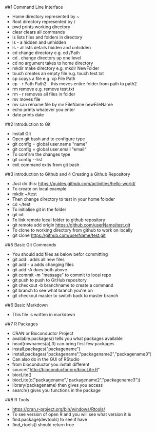 ##1 Command Line Interface

* Home directory represented by ~
* Root directory represented by /
* pwd prints working directory
* clear clears all commands 
* ls lists files and folders in directory
* ls - a hidden and unhidden
* ls - al lists details hidden and unhidden
* cd change directory e.g. cd /Path
* cd.. change directory up one level
* cd no argument takes to home directory
* mkdir make directory e.g. mkdir NewFolder
* touch creates an empty file e.g. touch test.txt
* cp copys a file e.g. cp File Path
* cp - r Path Path2 - this moves entire folder from path to path2 
* rm remove e.g. remove test.txt 
* rm - r removes all files in folder
* mv moves file 
* mv can rename file by mv FileName newFileName
* echo prints whatever you enter
* date prints date

##2 Introduction to Git

* Install Git 
* Open git bash and to configure type
* git config = global user.name "name"
* git config = global user.email "email"
* To confirm the changes type
* git config --list 
* exit command exits from git bash

##3 Introduction to Github and 4 Creating a Github Repository

* Just do this: https://guides.github.com/activities/hello-world/
* To create on local example
* mkdir ~/test
* Then change directory to test in your home foloder
* cd ~/test
* To initialise git in the folder
* git int
* To link remote local folder to github repository
* git remote add origin https://github.com/userName/test.git
* To clone to working directory from github to work on locally
* git clone https://github.com/userName/test.git

##5 Basic Git Commands

* You should add files as below befor committing
* git add . adds all new files
* git add - u adds changing files
* git add -A does both above
* git commit -m "message" to commit to local repo
* git push to push to GitHub repository
* git checkout -b branchname to create a command
* git branch to see what branch you're on
* git checkout master to switch back to master branch

##6 Basic Markdown

* This file is written in markdown

##7 R Packages

* CRAN or Bioconductor Project
* available.packages() tells you what packages available
* head(rownames(a),3) can bring first few packages
* install.packages("packagename")
* install.packages("packagename","packagename2","packagename3")
* Can also do in the GUI of RStudio
* from bioconductor you install different
* source("http://bioconductor.org/biocLite.R" 
* biocLite()
* biocLite(c("packagename","packagename2","packagename3"))
* library(packagename) then gives you access
* search() gives you functions in the package

##8 R Tools
* https://cran.r-project.org/bin/windows/Rtools/
* To see version of open R and you will see what version it is
* find.package(devtools) to see if have
* find_rtools() should return true










